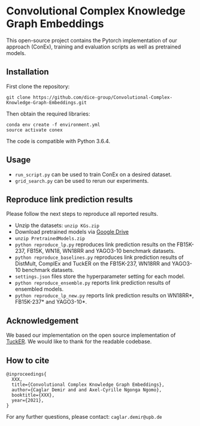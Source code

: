 # Convolutional Complex Knowledge Graph Embeddings

This open-source project contains the Pytorch implementation of our approach (ConEx), training and evaluation scripts as well as pretrained models.


## Installation

First clone the repository:
```
git clone https://github.com/dice-group/Convolutional-Complex-Knowledge-Graph-Embeddings.git
```
Then obtain the required libraries:
```
conda env create -f environment.yml
source activate conex
```
The code is compatible with Python 3.6.4.


## Usage
+ ```run_script.py``` can be used to train ConEx on a desired dataset.
+ ```grid_search.py``` can be used to rerun our experiments.

## Reproduce link prediction results
Please follow the next steps to reproduce all reported results.
- Unzip the datasets: ```unzip KGs.zip```
- Download pretrained models via [Google Drive](https://drive.google.com/drive/folders/1QkI6C3otXU7xylt_JDtFTf6VybU0Q2bH?usp=sharing)
- ```unzip PretrainedModels.zip```
- ```python reproduce_lp.py``` reproduces link prediction results on the FB15K-237, FB15K, WN18, WN18RR and YAGO3-10 benchmark datasets.
- ```python reproduce_baselines.py``` reproduces link prediction results of DistMult, ComplEx and TuckER on the FB15K-237, WN18RR and YAGO3-10 benchmark datasets.
- ```settings.json``` files store the hyperparameter setting for each model.
- ```python reproduce_ensemble.py``` reports link prediction results of ensembled models.
- ```python reproduce_lp_new.py``` reports link prediction results on WN18RR*, FB15K-237* and YAGO3-10*.

## Acknowledgement 
We based our implementation on the open source implementation of [TuckER](https://github.com/ibalazevic/TuckER). We would like to thank for the readable codebase.

## How to cite
```
@inproceedings{
  XXX,
  title={Convolutional Complex Knowledge Graph Embeddings},
  author={Caglar Demir and and Axel-Cyrille Ngonga Ngomo},
  booktitle={XXX},
  year={2021},
}
```

For any further questions, please contact:  ```caglar.demir@upb.de```